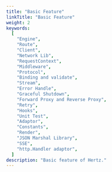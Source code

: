 ```yaml
---
title: "Basic Feature"
linkTitle: "Basic Feature"
weight: 2
keywords:
  [
    "Engine",
    "Route",
    "Client",
    "Network Lib",
    "RequestContext",
    "Middleware",
    "Protocol",
    "Binding and validate",
    "Stream",
    "Error Handle",
    "Graceful Shutdown",
    "Forward Proxy and Reverse Proxy",
    "Retry",
    "Hooks",
    "Unit Test",
    "Adaptor",
    "Constants",
    "Render",
    "JSON Marshal Library",
    "SSE",
    "http.Handler adaptor",
  ]
description: "Basic feature of Hertz."
---
```


